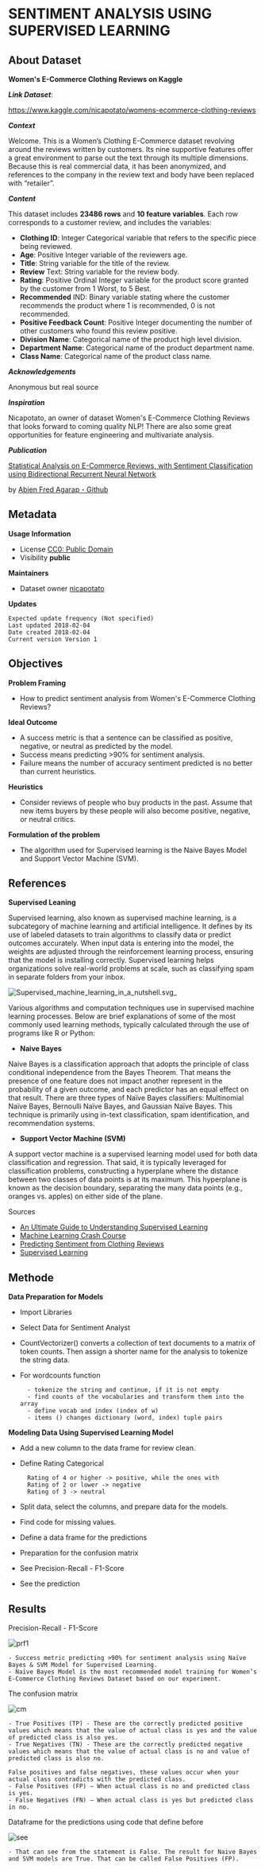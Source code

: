 # SENTIMENT ANALYSIS USING SUPERVISED LEARNING 

## About Dataset
**Women's E-Commerce Clothing Reviews on Kaggle**

***Link Dataset***: 

https://www.kaggle.com/nicapotato/womens-ecommerce-clothing-reviews


***Context***

Welcome. This is a Women’s Clothing E-Commerce dataset revolving around the reviews written by customers. Its nine supportive features offer a great environment to parse out the text through its multiple dimensions. Because this is real commercial data, it has been anonymized, and references to the company in the review text and body have been replaced with “retailer”.

***Content***

This dataset includes **23486 rows** and **10 feature variables**. Each row corresponds to a customer review, and includes the variables:
- **Clothing ID**: Integer Categorical variable that refers to the specific piece 
being reviewed.
- **Age**: Positive Integer variable of the reviewers age.
- **Title**: String variable for the title of the review.
- **Review** Text: String variable for the review body.
- **Rating**: Positive Ordinal Integer variable for the product score granted by the customer from 1 Worst, to 5 Best.
- **Recommended** IND: Binary variable stating where the customer recommends the product where 1 is recommended, 0 is not recommended.
- **Positive Feedback Count**: Positive Integer documenting the number of other customers who found this review positive.
- **Division Name**: Categorical name of the product high level division.
- **Department Name**: Categorical name of the product department name.
- **Class Name**: Categorical name of the product class name.


***Acknowledgements***

Anonymous but real source

***Inspiration***

Nicapotato, an owner of dataset Women's E-Commerce Clothing Reviews that looks forward to coming quality NLP! There are also some great opportunities for feature engineering and multivariate analysis.

***Publication***

[Statistical Analysis on E-Commerce Reviews, with Sentiment Classification using Bidirectional Recurrent Neural Network](https://www.researchgate.net/publication/323545316_Statistical_Analysis_on_E-Commerce_Reviews_with_Sentiment_Classification_using_Bidirectional_Recurrent_Neural_Network)


by [Abien Fred Agarap - Github](https://github.com/AFAgarap/ecommerce-reviews-analysis)

## Metadata
**Usage Information**    
- License [CC0: Public Domain](https://creativecommons.org/publicdomain/zero/1.0/)
- Visibility **public**

**Maintainers**
- Dataset owner [nicapotato](https://www.kaggle.com/nicapotato)

**Updates**

    Expected update frequency (Not specified)
    Last updated 2018-02-04
    Date created 2018-02-04      
    Current version Version 1

## Objectives

**Problem Framing**
* How to predict sentiment analysis from Women's E-Commerce Clothing Reviews?


**Ideal Outcome**
* A success metric is that a sentence can be classified as positive, negative, or neutral as predicted by the model. 
* Success means predicting >90% for sentiment analysis. 
* Failure means the number of accuracy sentiment predicted is no better than current heuristics.


**Heuristics**
* Consider reviews of people who buy products in the past. Assume that new items buyers by these people will also become positive, negative, or neutral critics.

**Formulation of the problem**
* The algorithm used for Supervised learning is the Naive Bayes Model and Support Vector Machine (SVM).  

## References

**Supervised Leaning**

Supervised learning, also known as supervised machine learning, is a subcategory of machine learning and artificial intelligence. It defines by its use of labeled datasets to train algorithms to classify data or predict outcomes accurately. When input data is entering into the model, the weights are adjusted through the reinforcement learning process, ensuring that the model is installing correctly. Supervised learning helps organizations solve real-world problems at scale, such as classifying spam in separate folders from your inbox.

![Supervised_machine_learning_in_a_nutshell.svg_](supervised_learning/Supervised_machine_learning_in_a_nutshell.svg_.png)

Various algorithms and computation techniques use in supervised machine learning processes. Below are brief explanations of some of the most commonly used learning methods, typically calculated through the use of programs like R or Python:

- **Naive Bayes**

Naive Bayes is a classification approach that adopts the principle of class conditional independence from the Bayes Theorem. That means the presence of one feature does not impact another represent in the probability of a given outcome, and each predictor has an equal effect on that result. There are three types of Naïve Bayes classifiers: Multinomial Naïve Bayes, Bernoulli Naïve Bayes, and Gaussian Naïve Bayes. This technique is primarily using in-text classification, spam identification, and recommendation systems.

- **Support Vector Machine (SVM)**

A support vector machine is a supervised learning model used for both data classification and regression. That said, it is typically leveraged for classification problems, constructing a hyperplane where the distance between two classes of data points is at its maximum. This hyperplane is known as the decision boundary, separating the many data points (e.g., oranges vs. apples) on either side of the plane.

Sources
- [An Ultimate Guide to Understanding Supervised Learning](https://www.digitalvidya.com/blog/supervised-learning/)
- [Machine Learning Crash Course](https://developers.google.com/machine-learning/crash-course)
- [Predicting Sentiment from Clothing Reviews](https://www.kaggle.com/burhanykiyakoglu/predicting-sentiment-from-clothing-reviews)
- [Supervised Learning](https://www.ibm.com/cloud/learn/supervised-learning)

## Methode
**Data Preparation for Models**

* Import Libraries
* Select Data for Sentiment Analyst
* CountVectorizer() converts a collection of text documents to a matrix of token counts. Then assign a shorter name for the analysis to tokenize the string data.
* For wordcounts function
    
        - tokenize the string and continue, if it is not empty
        - find counts of the vocabularies and transform them into the array
        - define vocab and index (index of w)
        - items () changes dictionary (word, index) tuple pairs


**Modeling Data Using Supervised Learning Model**

* Add a new column to the data frame for review clean.
* Define Rating Categorical

        Rating of 4 or higher -> positive, while the ones with
        Rating of 2 or lower -> negative
        Rating of 3 -> neutral

* Split data, select the columns, and prepare data for the models.
* Find code for missing values.
* Define a data frame for the predictions
* Preparation for the confusion matrix
* See Precision-Recall - F1-Score 
* See the prediction

## Results

Precision-Recall - F1-Score 

![prf1](supervised_learning/prf1.png)

    - Success metric predicting >90% for sentiment analysis using Naïve Bayes & SVM Model for Supervised Learning.
    - Naïve Bayes Model is the most recommended model training for Women’s E-Commerce Clothing Reviews Dataset based on our experiment. 

The confusion matrix

![cm](supervised_learning/cm.png)


    - True Positives (TP) - These are the correctly predicted positive values which means that the value of actual class is yes and the value of predicted class is also yes. 
    - True Negatives (TN) - These are the correctly predicted negative values which means that the value of actual class is no and value of predicted class is also no.
    
    False positives and false negatives, these values occur when your actual class contradicts with the predicted class.
    - False Positives (FP) – When actual class is no and predicted class is yes.
    - False Negatives (FN) – When actual class is yes but predicted class in no. 


Dataframe for the predictions using code that define before

![see](supervised_learning/see.png)

    - That can see from the statement is False. The result for Naive Bayes and SVM models are True. That can be called False Positives (FP).
